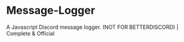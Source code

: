 # Message-Logger
A Javascript Discord message logger. (NOT FOR BETTERDISCORD) | Complete &amp; Official
